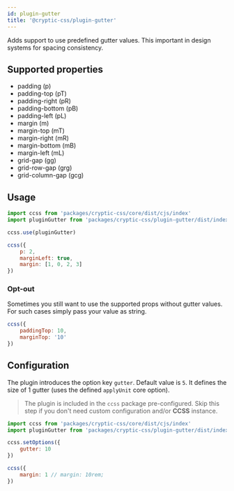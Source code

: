 ```yaml
---
id: plugin-gutter
title: '@cryptic-css/plugin-gutter'
---
```


Adds support to use predefined gutter values. This important in design systems for spacing consistency.

## Supported properties

-   padding (p)
-   padding-top (pT)
-   padding-right (pR)
-   padding-bottom (pB)
-   padding-left (pL)
-   margin (m)
-   margin-top (mT)
-   margin-right (mR)
-   margin-bottom (mB)
-   margin-left (mL)
-   grid-gap (gg)
-   grid-row-gap (grg)
-   grid-column-gap (gcg)

## Usage

```js
import ccss from 'packages/cryptic-css/core/dist/cjs/index'
import pluginGutter from 'packages/cryptic-css/plugin-gutter/dist/index'

ccss.use(pluginGutter)
```

```js live
ccss({
    p: 2,
    marginLeft: true,
    margin: [1, 0, 2, 3]
})
```

### Opt-out

Sometimes you still want to use the supported props without gutter values.
For such cases simply pass your value as string.

```js live
ccss({
    paddingTop: 10,
    marginTop: '10'
})
```

## Configuration

The plugin introduces the option key `gutter`. Default value is `5`.
It defines the size of 1 gutter (uses the defined `applyUnit` core option).

> The plugin is included in the `ccss` package pre-configured.
> Skip this step if you don't need custom configuration and/or **CCSS** instance.

```js
import ccss from 'packages/cryptic-css/core/dist/cjs/index'
import pluginGutter from 'packages/cryptic-css/plugin-gutter/dist/index'

ccss.setOptions({
    gutter: 10
})

ccss({
    margin: 1 // margin: 10rem;
})
```
